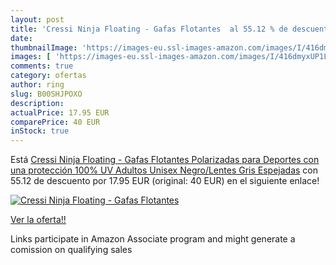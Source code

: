 ```yaml
---
layout: post
title: 'Cressi Ninja Floating - Gafas Flotantes  al 55.12 % de descuento'
date: 
thumbnailImage: 'https://images-eu.ssl-images-amazon.com/images/I/416dmyxUP1L._SL200_.jpg'
images: [ 'https://images-eu.ssl-images-amazon.com/images/I/416dmyxUP1L._SL200_.jpg' ]
comments: true
category: ofertas
author: ring
slug: B00SHJPOXO
description:
actualPrice: 17.95 EUR
comparePrice: 40 EUR
inStock: true
---
```


Está [Cressi Ninja Floating - Gafas Flotantes Polarizadas para Deportes con una protección 100% UV Adultos Unisex  Negro/Lentes Gris Espejadas](https://www.amazon.es/dp/B00SHJPOXO/?tag=tolees-21) con 55.12 de descuento por 17.95 EUR (original: 40 EUR) en el siguiente enlace!

[![Cressi Ninja Floating - Gafas Flotantes ](https://images-eu.ssl-images-amazon.com/images/I/416dmyxUP1L._SL200_.jpg)](https://www.amazon.es/dp/B00SHJPOXO/?tag=tolees-21)

[Ver la oferta!!](https://www.amazon.es/dp/B00SHJPOXO/?tag=tolees-21)

Links participate in Amazon Associate program and might generate a comission on qualifying sales


